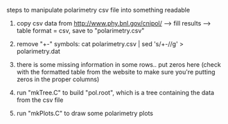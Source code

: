 steps to manipulate polarimetry csv file into something readable

1. copy csv data from http://www.phy.bnl.gov/cnipol/ --> fill results --> 
   table format = csv, save to "polarimetry.csv"

2. remove "+-" symbols: cat polarimetry.csv | sed 's/+-//g' > polarimetry.dat

3. there is some missing information in some rows.. put zeros here
   (check with the formatted table from the website to make sure you're putting
   zeros in the proper columns)

4. run "mkTree.C" to build "pol.root", which is a tree containing the data from the csv file

5. run "mkPlots.C" to draw some polarimetry plots
